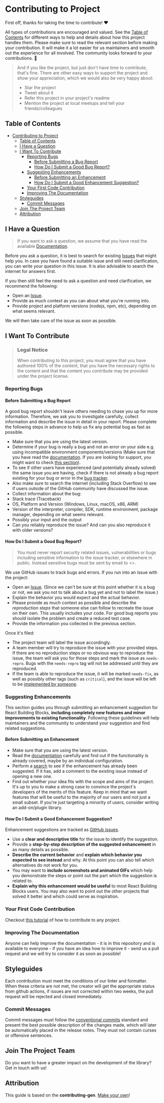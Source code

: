 <!-- omit in toc -->

# Contributing to Project

First off, thanks for taking the time to contribute! ❤️

All types of contributions are encouraged and valued. See the [Table of Contents](#table-of-contents) for different ways
to help and details about how this project handles them. Please make sure to read the relevant section before making
your contribution. It will make it a lot easier for us maintainers and smooth out the experience for all involved. The
community looks forward to your contributions. 🎉

> And if you like the project, but just don't have time to contribute, that's fine. There are other easy ways to support
> the project and show your appreciation, which we would also be very happy about:
>
> - Star the project
> - Tweet about it
> - Refer this project in your project's readme
> - Mention the project at local meetups and tell your friends/colleagues

<!-- omit in toc -->

## Table of Contents

- [Contributing to Project](#contributing-to-project)
  - [Table of Contents](#table-of-contents)
  - [I Have a Question](#i-have-a-question)
  - [I Want To Contribute](#i-want-to-contribute)
    - [Reporting Bugs](#reporting-bugs)
      - [Before Submitting a Bug Report](#before-submitting-a-bug-report)
      - [How Do I Submit a Good Bug Report?](#how-do-i-submit-a-good-bug-report)
    - [Suggesting Enhancements](#suggesting-enhancements)
      - [Before Submitting an Enhancement](#before-submitting-an-enhancement)
      - [How Do I Submit a Good Enhancement Suggestion?](#how-do-i-submit-a-good-enhancement-suggestion)
    - [Your First Code Contribution](#your-first-code-contribution)
    - [Improving The Documentation](#improving-the-documentation)
  - [Styleguides](#styleguides)
    - [Commit Messages](#commit-messages)
  - [Join The Project Team](#join-the-project-team)
  - [Attribution](#attribution)

## I Have a Question

> If you want to ask a question, we assume that you have read the available
> [Documentation](https://hyperfetch.bettertyped.com/).

Before you ask a question, it is best to search for existing [Issues](https://github.com/BetterTyped/docsgen/issues) that
might help you. In case you have found a suitable issue and still need clarification, you can write your question in
this issue. It is also advisable to search the internet for answers first.

If you then still feel the need to ask a question and need clarification, we recommend the following:

- Open an [Issue](https://github.com/BetterTyped/docsgen/issues/new).
- Provide as much context as you can about what you're running into.
- Provide project and platform versions (nodejs, npm, etc), depending on what seems relevant.

We will then take care of the issue as soon as possible.

<!--
You might want to create a separate issue tag for questions and include it in this description. People should then tag their issues accordingly.

Depending on how large the project is, you may want to outsource the questioning, e.g. to Stack Overflow or Gitter. You may add additional contact and information possibilities:
- IRC
- Slack
- Gitter
- Stack Overflow tag
- Blog
- FAQ
- Roadmap
- E-Mail List
- Forum
-->

## I Want To Contribute

> ### Legal Notice <!-- omit in toc -->
>
> When contributing to this project, you must agree that you have authored 100% of the content, that you have the
> necessary rights to the content and that the content you contribute may be provided under the project license.

### Reporting Bugs

<!-- omit in toc -->

#### Before Submitting a Bug Report

A good bug report shouldn't leave others needing to chase you up for more information. Therefore, we ask you to
investigate carefully, collect information and describe the issue in detail in your report. Please complete the
following steps in advance to help us fix any potential bug as fast as possible.

- Make sure that you are using the latest version.
- Determine if your bug is really a bug and not an error on your side e.g. using incompatible environment
  components/versions (Make sure that you have read the [documentation](https://hyperfetch.bettertyped.com/). If you are
  looking for support, you might want to check [this section](#i-have-a-question)).
- To see if other users have experienced (and potentially already solved) the same issue you are having, check if there
  is not already a bug report existing for your bug or error in the
  [bug tracker](https://github.com/BetterTyped/docsgen/issues?q=label%3Abug).
- Also make sure to search the internet (including Stack Overflow) to see if users outside of the GitHub community have
  discussed the issue.
- Collect information about the bug:
- Stack trace (Traceback)
- OS, Platform and Version (Windows, Linux, macOS, x86, ARM)
- Version of the interpreter, compiler, SDK, runtime environment, package manager, depending on what seems relevant.
- Possibly your input and the output
- Can you reliably reproduce the issue? And can you also reproduce it with older versions?

<!-- omit in toc -->

#### How Do I Submit a Good Bug Report?

> You must never report security related issues, vulnerabilities or bugs including sensitive information to the issue
> tracker, or elsewhere in public. Instead sensitive bugs must be sent by email to <>.

<!-- You may add a PGP key to allow the messages to be sent encrypted as well. -->

We use GitHub issues to track bugs and errors. If you run into an issue with the project:

- Open an [Issue](https://github.com/BetterTyped/docsgen/issues/new). (Since we can't be sure at this point whether it is
  a bug or not, we ask you not to talk about a bug yet and not to label the issue.)
- Explain the behavior you would expect and the actual behavior.
- Please provide as much context as possible and describe the _reproduction steps_ that someone else can follow to
  recreate the issue on their own. This usually includes your code. For good bug reports you should isolate the problem
  and create a reduced test case.
- Provide the information you collected in the previous section.

Once it's filed:

- The project team will label the issue accordingly.
- A team member will try to reproduce the issue with your provided steps. If there are no reproduction steps or no
  obvious way to reproduce the issue, the team will ask you for those steps and mark the issue as `needs-repro`. Bugs
  with the `needs-repro` tag will not be addressed until they are reproduced.
- If the team is able to reproduce the issue, it will be marked `needs-fix`, as well as possibly other tags (such as
  `critical`), and the issue will be left to be [implemented by someone](#your-first-code-contribution).

<!-- You might want to create an issue template for bugs and errors that can be used as a guide and that defines the structure of the information to be included. If you do so, reference it here in the description. -->

### Suggesting Enhancements

This section guides you through submitting an enhancement suggestion for React Building Blocks, **including completely
new features and minor improvements to existing functionality**. Following these guidelines will help maintainers and
the community to understand your suggestion and find related suggestions.

<!-- omit in toc -->

#### Before Submitting an Enhancement

- Make sure that you are using the latest version.
- Read the [documentation](https://hyperfetch.bettertyped.com/) carefully and find out if the functionality is already
  covered, maybe by an individual configuration.
- Perform a [search](https://github.com/BetterTyped/docsgen/issues) to see if the enhancement has already been suggested.
  If it has, add a comment to the existing issue instead of opening a new one.
- Find out whether your idea fits with the scope and aims of the project. It's up to you to make a strong case to
  convince the project's developers of the merits of this feature. Keep in mind that we want features that will be
  useful to the majority of our users and not just a small subset. If you're just targeting a minority of users,
  consider writing an add-on/plugin library.

<!-- omit in toc -->

#### How Do I Submit a Good Enhancement Suggestion?

Enhancement suggestions are tracked as [GitHub issues](https://github.com/BetterTyped/docsgen/issues).

- Use a **clear and descriptive title** for the issue to identify the suggestion.
- Provide a **step-by-step description of the suggested enhancement** in as many details as possible.
- **Describe the current behavior** and **explain which behavior you expected to see instead** and why. At this point
  you can also tell which alternatives do not work for you.
- You may want to **include screenshots and animated GIFs** which help you demonstrate the steps or point out the part
  which the suggestion is related to.
- **Explain why this enhancement would be useful** to most React Building Blocks users. You may also want to point out
  the other projects that solved it better and which could serve as inspiration.

### Your First Code Contribution

Checkout [this tutorial](https://github.com/firstcontributions/first-contributions) of how to contribute to any project.

### Improving The Documentation

Anyone can help improve the documentation - it is in this repository and is available to everyone - if you have an idea
how to improve it - send us a pull request and we will try to consider it as soon as possible!

## Styleguides

Each contribution must meet the conditions of our linter and formatter. When these criteria are not met, the creator
will get the appropriate status from github actions, if issues are not corrected within two weeks, the pull request will
be rejected and closed immediately.

### Commit Messages

Commit messages must follow the [conventional commits](https://www.conventionalcommits.org/en/v1.0.0/) standard and
present the best possible description of the changes made, which will later be automatically placed in the release
notes. They must not contain curses or offensive sentences.

## Join The Project Team

Do you want to have a greater impact on the development of the library? Get in touch with us!

## Attribution

This guide is based on the **contributing-gen**. [Make your own](https://github.com/bttger/contributing-gen)!
